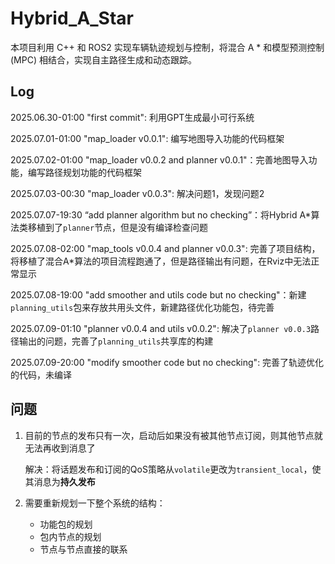 # Hybrid_A_Star

本项目利用 C++ 和 ROS2 实现车辆轨迹规划与控制，将混合 A * 和模型预测控制 (MPC) 相结合，实现自主路径生成和动态跟踪。

## Log
2025.06.30-01:00 "first commit": 利用GPT生成最小可行系统

2025.07.01-01:00 "map_loader v0.0.1": 编写地图导入功能的代码框架

2025.07.02-01:00 "map_loader v0.0.2 and planner v0.0.1"：完善地图导入功能，编写路径规划功能的代码框架

2025.07.03-00:30 "map_loader v0.0.3": 解决问题1，发现问题2

2025.07.07-19:30 “add planner algorithm but no checking”：将Hybrid A*算法类移植到了`planner`节点，但是没有编译检查问题

2025.07.08-02:00 "map_tools v0.0.4 and planner v0.0.3": 完善了项目结构，将移植了混合A\*算法的项目流程跑通了，但是路径输出有问题，在Rviz中无法正常显示

2025.07.08-19:00 "add smoother and utils code but no checking"：新建`planning_utils`包来存放共用头文件，新建路径优化功能包，待完善

2025.07.09-01:10 "planner v0.0.4 and utils v0.0.2": 解决了`planner v0.0.3`路径输出的问题，完善了`planning_utils`共享库的构建

2025.07.09-20:00 "modify smoother code but no checking": 完善了轨迹优化的代码，未编译


## 问题

1. 目前的节点的发布只有一次，启动后如果没有被其他节点订阅，则其他节点就无法再收到消息了

    解决：将话题发布和订阅的QoS策略从`volatile`更改为`transient_local`，使其消息为**持久发布**

2. 需要重新规划一下整个系统的结构：

    * 功能包的规划
    * 包内节点的规划
    * 节点与节点直接的联系